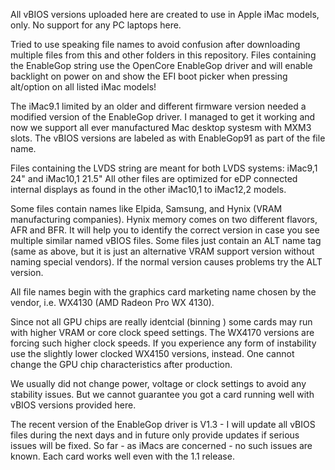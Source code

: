 All vBIOS versions uploaded here are created to use in Apple iMac models, only. No support for any PC laptops here.

Tried to use speaking file names to avoid confusion after downloading multiple files from this and other folders in this repository.
Files containing the EnableGop string use the OpenCore EnableGop driver and will enable backlight on power on and show the EFI boot picker when pressing alt/option on all listed iMac models!

The iMac9.1 limited by an older and different firmware version needed a modified version of the EnableGop driver. I managed to get it working and now we support all ever manufactured Mac desktop systesm with MXM3 slots. The vBIOS versions are labeled as with EnableGop91 as part of the file name. 

Files containing the LVDS string are meant for both LVDS systems: iMac9,1 24" and iMac10,1 21.5" 
All other files are optimized for eDP connected internal displays as found in the other iMac10,1 to iMac12,2 models.

Some files contain names like Elpida, Samsung, and Hynix (VRAM manufacturing companies). 
Hynix memory comes on two different flavors, AFR and BFR.
It will help you to identify the correct version in case you see multiple similar named vBIOS files.
Some files just contain an ALT name tag (same as above, but it is just an alternative VRAM support version without naming special vendors).
If the normal version causes problems try the ALT version. 

All file names begin with the graphics card marketing name chosen by the vendor, i.e. WX4130 (AMD Radeon Pro WX 4130).

Since not all GPU chips are really identcial (binning ) some cards may run with higher VRAM or core clock speed settings. The WX4170 versions are forcing such higher clock speeds. If you experience any form of instability use the slightly lower clocked WX4150 versions, instead. One cannot change the GPU chip characteristics after production.

We usually did not change power, voltage or clock settings to avoid any stability issues. 
But we cannot guarantee you got a card running well with vBIOS versions provided here.

The recent version of the EnableGop driver is V1.3 - I will update all vBIOS files during the next days and in future only provide updates if serious issues will be fixed. So far - as iMacs are concerned - no such issues are known. Each card works well even with the 1.1 release.
